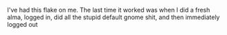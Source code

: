 I've had this flake on me. The last time it worked was when I did a fresh alma, logged in, did all the stupid default gnome shit, and then immediately logged out
